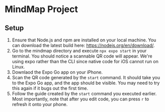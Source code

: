 # MindMap Project

## Setup
1. Ensure that Node.js and npm are installed on your local machine. You can download the latest build here:  https://nodejs.org/en/download/.
2. Go to the mindmap directory and execute `npx expo start` in your terminal. You should notice a scannable QR code will appear. We're using expo rather than the CLI since native code for iOS cannot run on Linux.
3. Downlaod the Expo Go app on your iPhone.
4. Scan the QR code generated by the `start` command. It should take you to the Expo Go app, and the app should be visible. You may need to try this again if it bugs out the first time.
5. Follow the guide created by the `start` command you executed earlier. Most importantly, note that after you edit code, you can press `r` to refresh it onto your phone.
